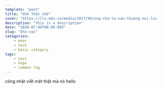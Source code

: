 ```yaml
---
template: "post"
title: "khó thật chứ"
cover: "https://llv.edu.vn/media/2017/09/ong-cha-ta-van-thuong-noi-loi-chao-cao-hon-mam-co-e1565189335705.jpg"
description: "this is a description"
date: "2020-07-04T08:00:00Z"
slug: "kho-vai"
categories: 
    - moar
    - tech
    - basic category
tags:
    - test
    - huge
    - common tag
---
```

công nhật viết mệt thật má nó hello